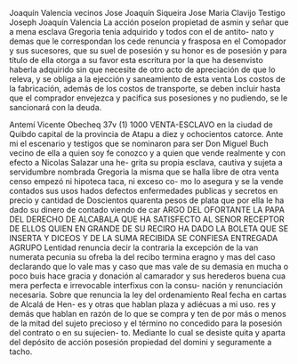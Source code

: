 Joaquín Valencia vecinos
Jose Joaquín Siqueira
Jose Maria Clavijo
Testigo Joseph Joaquín Valencia
La acción poseíon propietad de asmin y señar que a mena esclava Gregoria tenia adquirido y todos con el de antito- nato y demas que le correspondan los cede renuncia y frasposa en el Comopador y sus sucesores, que su suel de posesión y su honor es
de posesión y para título de ella otorga a su favor esta escritura por la que ha desenvisto haberla adquirido sin que necesite de otro acto de apreciación de que lo releva, y se obliga a la ejección y saneamiento de esta venta
Los costos de la fabricación, además de los costos de transporte, se deben incluir hasta que el comprador envejezca y pacifica sus posesiones y no pudiendo, se le sancionará con la deuda.

Antemí Vicente Obecheq
37v
(1) 1000
VENTA-ESCLAVO
en la ciudad de Quibdo capital de la provincia de Atapu a diez y ochocientos catorce. Ante mi el escenario y testigos que se nominaron para ser Don Miguel Buch vecino de ella a quien soy fe conozco y a quien que
vende realmente y con efecto a Nicolas Salazar una he-
grita su propia esclava, cautiva y sujeta a servidumbre
nombrada Gregoria la misma que se halla libre de otra
venta censo empezó ni hipoteca taca, ni exceso co-
mo lo asegura y se la vende contados sus usos hados defectos enfermedades publicas y secretos en precio y cantidad de Doscientos quarenta pesos de plata que por ella le ha dado su dinero de contado viendo de car
ARGO DEL OFORTANTE LA PAPA DEL DERECHO DE ALCABALA QUE
HA SATISFECTO AL SENOR RECEPTOR DE ELLOS QUIEN EN GRANDE
DE SU RECIRO HA DADO LA BOLETA QUE SE INSERTA Y DICEOS
Y DE LA SUMA RECIBIDA SE CONFIESA ENTREGADA AGRUPO
Lentidad renuncia decir la contraria la excepción de la van numerata pecunia su ofreba la del recibo termina eragno y mas del caso declarando que lo vale mas y caso que mas vale de su demasia en mucha o poco buis hace
gracia y donación al camarador y sus herederos buena cua mera perfecta e irrevocable interfixus con la consu- nación y renunciación necesaria. Sobre que renuncia la ley del ordenamiento Real fecha en cartas de Alcalá de Hen- es y otras que hablan plaza y adiécuas a mi uso.
res y demás que hablan en razón de lo que se compra y ten de por más o menos de la mitad del sujeto precioso y el término no concedido para la posesión del contrato o en su sujecien- to. Mediante lo cual se desiste quita y aparta del depósito de acción posesión propiedad del domini y seguramente a tacho.